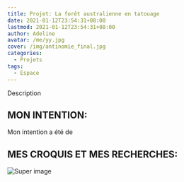 ```yaml
---
title: Projet: La forêt australienne en tatouage
date: 2021-01-12T23:54:31+08:00
lastmod: 2021-01-12T23:54:31+08:00
author: Adeline
avatar: /me/yy.jpg
cover: /img/antinomie_final.jpg
categories:
  - Projets
tags:
  - Espace
---
```


Description

<!--more-->

## MON INTENTION:

Mon intention a été de 



## MES CROQUIS ET MES RECHERCHES:

![Super image](/img/.PNG)




